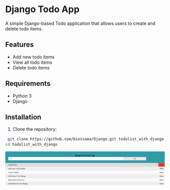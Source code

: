 # Django Todo App

A simple Django-based Todo application that allows users to create and delete todo items.

## Features

- Add new todo items
- View all todo items
- Delete todo items

## Requirements

- Python 3
- Django 

## Installation

1. Clone the repository:

```sh
 git clone https://github.com/biossama/Django.git todolist_with_django
cd todolist_with_django
```

![todo!](todo.png)
